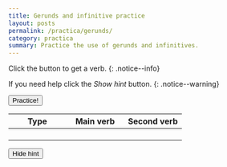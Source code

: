 ```yaml
---
title: Gerunds and infinitive practice
layout: posts
permalink: /practica/gerunds/
category: practica
summary: Practice the use of gerunds and infinitives. 
---
```


Click the button to get a verb.
{: .notice--info}

If you need help click the *Show hint* button.
{: .notice--warning}

<button id="btn-practice" type="button" value="Practice!" onclick="getPractice()">Practice!</button>

<table style="width:100%;">
    <colgroup>
        <col style="width:33.3333%;">
        <col style="width:33.3333%;">
        <col style="width:33.3333%;">
    </colgroup>
    <thead>
        <tr>
            <th scope="col">Type</th>
            <th scope="col">Main verb</th>
            <th scope="col">Second verb</th>
        </tr>
    </thead>
    <tbody>
        <tr>
            <td scope="col"><p id="use"></p></td>
            <td scope="col"><p id="mainVerb"></p></td>
            <td scope="col"><p id="secondVerb"></p></td>
        </tr>
        <tr>
            <td colspan="3" style="margin:0;padding:0"><span id="hint" style="background-color:#d8ebf1;display:block"></span></td>
        </tr>
    </tbody>
</table>

<button id="toggle" type="button" value="Practice!" onclick="toggleHint()">Hide hint</button> 

<script>
    function toggleHint(){
        let element = document.getElementById("hint");
        if(element.style.display === "none"){
            element.style.display = "block";
            document.getElementById("toggle").innerHTML = "Hide hint";
        }else{
            element.style.display = "none";
            document.getElementById("toggle").innerHTML = "Show hint";
        }
    }
    function getPractice(){
        const mainVerbsA = ["Avoid", "Discuss", "Dislike", "Don't mind", "Enjoy", "Feel like",  "Practce", "Quit", "Suggest"];
        const mainVerbsB = ["Choose", "Decide", "Expect", "Hope", "Learn", "Need", "Plan", "Want", "Wish", "Would like"];
        const mainVerbsC = ["Begin", "Can't stand", "Continue", "Hate", "Like", "Love", "Prefer", "Start"];
        const secondVerbs = ["Accept", "Accuse", "Achieve", "Acquire", "Adapt", "Add", "Adjust", "Admire", "Admit", "Adopt", "Advise", "Afford", "Agree", "Allow", "Announce", "Apologize", "Appear", "Apply", "Appreciate", "Approach", "Approve", "Arrive", "Ask", "Assume", "Attempt", "Attend", "Attract", "Avoid", "Awake", "Bake", "Be", "Become", "Beg", "Begin", "Believe", "Belong", "Boil", "Borrow", "Break", "Bring", "Build", "Burn", "Buy", "Calculate", "Carry", "Catch", "Celebrate", "Change", "Choose", "Claim", "Climb", "Come", "Communicate", "Compare", "Compete", "Complain", "Complete", "Consider", "Consult", "Continue", "Convince", "Cook", "Count", "Create", "Cry", "Cut", "Dance", "Decide", "Deliver", "Deny", "Depend", "Describe", "Destroy", "Determine", "Disagree", "Discover", "Discuss", "Dislike", "Distribute", "Do", "Doubt", "Dream", "Drink", "Drive", "Drop", "Earn", "Eat", "Enjoy", "Enter", "Examine", "Expect", "Explain", "Explore", "Fail", "Fall", "Feed", "Feel", "Fight", "Find", "Finish", "Fly", "Follow", "Forget", "Forgive", "Freeze", "Fry", "Generate", "Get", "Give", "Go", "Grow", "Hang", "Happen", "Hate", "Have", "Hear", "Hide", "Hit", "Hold", "Hug", "Hurry", "Hurt", "Identify", "Ignore", "Imagine", "Improve", "Include", "Inform", "Insist", "Introduce", "Invest", "Investigate", "Jog", "Jump", "Keep", "Kick", "Kiss", "Know", "Laugh", "Lead", "Learn", "Leave", "Like", "Listen", "Look", "Lose", "Love", "Make", "Manage", "Meet", "Mention", "Need", "Obtain", "Open", "Order", "Own", "Paint", "Participate", "Pay", "Play", "Practice", "Prefer", "Prepare", "Pretend", "Prevent", "Proceed", "Promise", "Propose", "Protect", "Punch", "Push", "Put", "Quit", "React", "Read", "Receive", "Relax", "Remember", "Repair", "Replace", "Retire", "Ride", "Run", "Say", "See", "Sell", "Send", "Serve", "Set", "Shake", "Show", "Sing", "Sit", "Sleep", "Slide", "Smell", "Snore", "Solve", "Speak", "Spend", "Stand", "Start", "Steal", "Stop", "Study", "Suggest", "Swim", "Take", "Talk", "Taste", "Teach", "Tell", "Think", "Throw", "Tolerate", "Try", "Understand", "Vacuum", "Volunteer", "Wait", "Wake", "Walk", "Want", "Wash", "Watch", "Wear", "Win", "Wish", "Write"];
        const types = [
            [1,"Verbs follwed by a gerund","Main verb + verb-ING"],
            [2,"Verbs followed by an infinitive","Main verb + TO base form verb"],
            [3,"Verbs followed by a gerund or an infinitive","Main verb + verb-ING OR TO base form verb"]
        ];
        let type = types[Math.floor(Math.random()*types.length)];
        let mainVerb = mainVerbsA[Math.floor(Math.random()*mainVerbsA.length)];
        let secondVerb = secondVerbs[Math.floor(Math.random()*secondVerbs.length)];
        document.getElementById("mainVerb").innerHTML = mainVerb;
        document.getElementById("secondVerb").innerHTML = secondVerb;
        document.getElementById("hint").innerHTML = type[2];
        document.getElementById("hint").innerHTML = type[1];
    }
</script>

